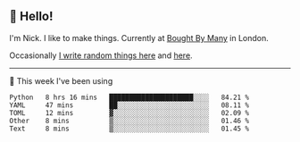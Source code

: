 ## 👋 Hello! 

I'm Nick. I like to make things. Currently at [Bought By Many](https://boughtbymany.com) in London.

Occasionally [I write random things here](https://nicksnell.com) and [here](https://twitter.com/nicksnell).

-------

🚀 This week I've been using

<!--START_SECTION:waka-->
```text
Python   8 hrs 16 mins   █████████████████████░░░░   84.21 % 
YAML     47 mins         ██░░░░░░░░░░░░░░░░░░░░░░░   08.11 % 
TOML     12 mins         ▓░░░░░░░░░░░░░░░░░░░░░░░░   02.09 % 
Other    8 mins          ▒░░░░░░░░░░░░░░░░░░░░░░░░   01.46 % 
Text     8 mins          ▒░░░░░░░░░░░░░░░░░░░░░░░░   01.45 % 
```
<!--END_SECTION:waka-->
